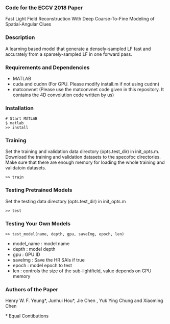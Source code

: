 ### Code for the ECCV 2018 Paper
Fast Light Field Reconstruction With Deep Coarse-To-Fine Modeling of Spatial-Angular Clues

### Description

A learning based model that generate a densely-sampled LF fast and accurately from a sparsely-sampled LF in one forward pass.

### Requirements and Dependencies

- MATLAB
- cuda and cudnn (For GPU. Please modify install.m if not using cudnn)
- matconvnet (Please use the matconvnet code given in this repository. It contains the 4D convolution code written by us)

### Installation

    # Start MATLAB
    $ matlab
    >> install

### Training

Set the training and validation data directory (opts.test_dir) in init_opts.m. Download the training and validation datasets to the specofoc directories. Make sure that there are enough memory for loading the whole training and validatoin datasets.

    >> train

### Testing Pretrained Models

Set the testing data directory (opts.test_dir) in init_opts.m

    >> test

### Testing Your Own Models

    >> test_model(name, depth, gpu, saveImg, epoch, len)
    
- model_name    : model name
- depth         : model depth
- gpu           : GPU ID
- saveImg       : Save the HR SAIs if true
- epoch         : model epoch to test
- len           : controls the size of the sub-lightfield, value depends on GPU memory
   
### Authors of the Paper

Henry W. F. Yeung*, Junhui Hou*, Jie Chen , Yuk Ying Chung and Xiaoming Chen

\* Equal Contibutions

